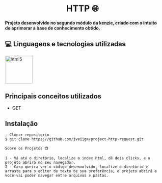 <h1 align="center">HTTP 🌐</h1>
<h4>Projeto desenvolvido no segundo módulo da kenzie, criado com o intuito de aprimorar a base de conhecimento obtido.</h4> 

## 💻 Linguagens e tecnologias utilizadas
<p align="left"> 
<img src="https://cdn-icons-png.flaticon.com/512/1674/1674969.png" alt="html5" width="90" height="90" max-width="100%">

## Principais conceitos utilizados  

  - GET

## Instalação

    - Clonar repositorio
    $ git clone https://github.com/jveiiga/project-http-request.git

    Sobre os Projetos 📺
    
    1 - Vá até o diretório, localize o index.html, dê dois clicks, e o projeto abrirá no seu navegador.
    2 - Caso queira ver o código desenvolvido, localize o diretório e arraste para o editor de texto de sua preferência, o projeto abrirá e você vai poder navegar entre arquivos e pastas. 
